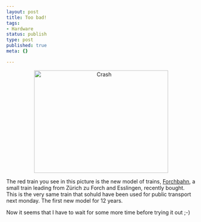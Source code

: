 ```yaml
---
layout: post
title: Too bad!
tags:
- Hardware
status: publish
type: post
published: true
meta: {}

---
```

<div align="center"><img alt="Crash" src="http://www.gnegg.ch/archives/image_1.jpg" width="356" height="272" border="0" /></div>
<p>
The red train you see in this picture is the new model of trains, <a href="http://www.forchbahn.ch">Forchbahn</a>, a small train leading from Zürich zu Forch and Esslingen, recently bought. This is the very same train that sohuld have been used for public transport next monday. The first new model for 12 years.
</p><p>
Now it seems that I have to wait for some more time before trying it out ;-)
</p>
